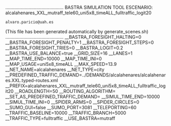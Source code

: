 .............................................
    BASTRA SIMULATION TOOL
    ESCENARIO: alcalahenares_XXL_mutraff_tele60_uni5x8_timeALL_fulltraffic_logit20

    alvaro.paricio@uah.es
(This file has been generated automatically by generate_scenes.sh)
.............................................
__BASTRA_FORESIGHT_HALTING=0
__BASTRA_FORESIGHT_PENALTY=1
__BASTRA_FORESIGHT_STEPS=0
__BASTRA_FORESIGHT_TRIES=0
__BASTRA_LOGIT=0.2
__BASTRA_USE_BALANCE=true
__GRID_SIZE=16
__LANES=1
__MAP_TIME_END=10000
__MAP_TIME_INI=0
__MAP_USAGE=uni5x8_timeALL
__MAX_SPEED=13.9
__NET_NAME=alcalahenares
__NET_TYPE=city
__PREDEFINED_TRAFFIC_DEMAND=../DEMANDS/alcalahenares/alcalahenares.XXL.typed-routes.xml
__PREFIX=alcalahenares_XXL_mutraff_tele60_uni5x8_timeALL_fulltraffic_logit20
__ROADLENGTH=50
__ROUTING_ALGORITHM=
__SET_AS_PREDEFINED_TRAFFIC_DEMAND=
__SIMUL_TIME_END=10000
__SIMUL_TIME_INI=0
__SPIDER_ARMS=0
__SPIDER_CIRCLES=0
__SUMO_GUI=false
__SUMO_PORT=3081
__TELEPORTING=60
__TRAFFIC_BASELINE=10000
__TRAFFIC_BRANCH=5000
__TRAFFIC_TYPE=fulltraffic
__USE_BASTRA=mutraff
